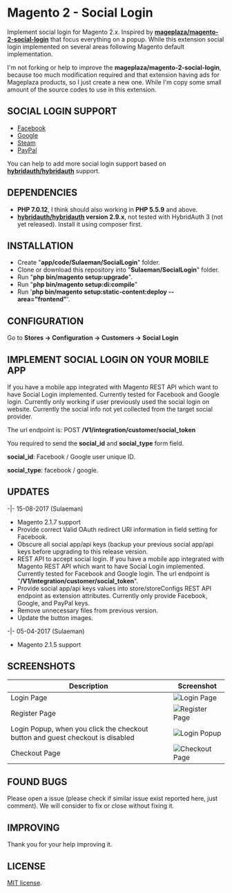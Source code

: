 # Magento 2 - Social Login
Implement social login for Magento 2.x. Inspired by **[mageplaza/magento-2-social-login](https://github.com/mageplaza/magento-2-social-login)** that focus everything on a popup. While this extension social login implemented on several areas following Magento default implementation.

I'm not forking or help to improve the **mageplaza/magento-2-social-login**, because too much modification required and that extension having ads for Mageplaza products, so I just create a new one.  While I'm copy some small amount of the source codes to use in this extension.


## SOCIAL LOGIN SUPPORT
- [Facebook](https://developers.facebook.com/apps)
- [Google](https://code.google.com/apis/console/)
- [Steam](http://steamcommunity.com/dev/apikey)
- [PayPal](https://developer.paypal.com/docs/integration/admin/manage-apps/)

You can help to add more social login support based on **[hybridauth/hybridauth](https://github.com/hybridauth/hybridauth)** support.


## DEPENDENCIES
- **PHP 7.0.12**, I think should also working in **PHP 5.5.9** and above.
- **[hybridauth/hybridauth](https://github.com/hybridauth/hybridauth) version 2.9.x**, not tested with HybridAuth 3 (not yet released). Install it using composer first.


## INSTALLATION
- Create "**app/code/Sulaeman/SocialLogin**" folder.
- Clone or download this repository into "**Sulaeman/SocialLogin**" folder. 
- Run "**php bin/magento setup:upgrade**".
- Run "**php bin/magento setup:di:compile**"
- Run '**php bin/magento setup:static-content:deploy --area="frontend"**'.


## CONFIGURATION
Go to **Stores -> Configuration -> Customers -> Social Login**


## IMPLEMENT SOCIAL LOGIN ON YOUR MOBILE APP
If you have a mobile app integrated with Magento REST API which want to have Social Login implemented. Currently tested for Facebook and Google login. Currently only working if user previously used the social login on website. Currently the social info not yet collected from the target social provider.

The url endpoint is: POST **/V1/integration/customer/social_token**

You required to send the **social_id** and **social_type** form field.

**social_id**: Facebook / Google user unique ID.

**social_type**: facebook / google.


## UPDATES
-|- 15-08-2017 (Sulaeman)
   - Magento 2.1.7 support
   - Provide correct Valid OAuth redirect URI information in field setting for Facebook.
   - Obscure all social app/api keys (backup your previous social app/api keys before upgrading to this release version.
   - REST API to accept social login. If you have a mobile app integrated with Magento REST API which want to have Social Login implemented. Currently tested for Facebook and Google login. The url endpoint is "**/V1/integration/customer/social_token**".
   - Provide social app/api keys values into store/storeConfigs REST API endpoint as extension attributes. Currently only provide Facebook, Google, and PayPal keys.
   - Remove unnecessary files from previous version.
   - Update the button images.


-|- 05-04-2017 (Sulaeman)
   - Magento 2.1.5 support


## SCREENSHOTS
Description | Screenshot
------------ | -------------
Login Page | ![Login Page](../../blob/master/screenshots/login.jpg?raw=true)
Register Page | ![Register Page](../../blob/master/screenshots/register.jpg?raw=true)
Login Popup, when you click the checkout button and guest checkout is disabled | ![Login Popup](../../blob/master/screenshots/popup.jpg?raw=true)
Checkout Page | ![Checkout Page](../../blob/master/screenshots/checkout.jpg?raw=true)

## FOUND BUGS
Please open a issue (please check if similar issue exist reported here, just comment). We will consider to fix or close without fixing it.

## IMPROVING
Thank you for your help improving it.

## LICENSE
[MIT license](http://opensource.org/licenses/MIT).